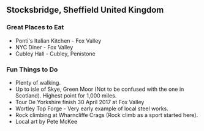 ## Stocksbridge, Sheffield United Kingdom

### Great Places to Eat
* Ponti's Italian Kitchen - Fox Valley
* NYC Diner - Fox Valley
* Cubley Hall - Cubley, Penistone

### Fun Things to Do
* Plenty of walking.
* Up to isle of Skye, Green Moor (Not to be confused with the one in Scotland). Highest point for 1,000 miles.
* Tour De Yorkshire finish 30 April 2017 at Fox Valley
* Wortley Top Forge - Very early example of local steel works.
* Rock climbing at Wharncliffe Crags (Rock climb as a sport started here).
* Local art by Pete McKee

